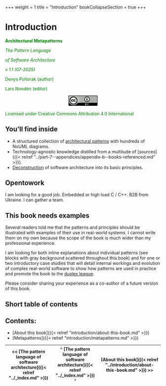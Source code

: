 +++
weight = 1
title = "Introduction"
bookCollapseSection = true
+++

# Introduction

**<span style="color:green">Architectural Metapatterns</span>**

*<span style="color:green">The Pattern Language</span>* 

*<span style="color:green">of Software Architecture</span>*

*<span style="color:green">v 1\.1 \(07\-2025\)</span>*

<span style="color:green">Denys Poltorak \(author\)</span>

<span style="color:green">Lars Noodén \(editor\)</span>

<figure style="text-align:center">
<a href="../Pictures/image000.png" style="outline:none">
<img src="../Pictures/image000.png" alt="image000" width=22%/>
</a>
</figure>

<span style="color:green">Licensed under Creative Commons Attribution 4\.0 International</span>

## You’ll find inside

- A structured collection of [architectural patterns](https://en.wikipedia.org/wiki/Architectural_pattern) with hundreds of NoUML diagrams\.
- Technology\-agnostic knowledge distilled from a multitude of [sources]({{< relref "../part-7--appendices/appendix-b--books-referenced.md" >}})\.
- [Deconstruction](https://tvtropes.org/pmwiki/pmwiki.php/Main/GenreDeconstruction) of software architecture into its basic principles\.


## Opentowork

I am looking for a good job\. Embedded or high load C / C\+\+\. B2B from Ukraine\. I can gather a team\.

## This book needs examples

Several readers told me that the patterns and principles should be illustrated with examples of their use in real\-world systems\. I cannot write them on my own because the scope of the book is much wider than my professional experience\.

I am looking for both inline explanations about individual patterns \(see blocks with gray background scattered throughout this book\) and for one or two introductory case studies that will detail internal workings and evolution of complex real\-world software to show how patterns are used in practice and promote the book to the [duplex league](https://martinfowler.com/bliki/DuplexBook.html)\.

Please consider sharing your experience as a co\-author of a future version of this book\.

## Short table of contents

## Contents:

<nav>

- [About this book]({{< relref "introduction/about-this-book.md" >}})
- [Metapatterns]({{< relref "introduction/metapatterns.md" >}})

</nav>



<nav>

| \<\< [The pattern language of software architecture]({{< relref "../_index.md" >}}) | ^ [The pattern language of software architecture]({{< relref "../_index.md" >}}) ^ | [About this book]({{< relref "../introduction/about-this-book.md" >}}) \>\> |
| --- | --- | --- |

</nav>



